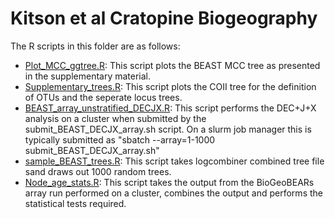 # Kitson et al Cratopine Biogeography

The R scripts in this folder are as follows:

- [Plot_MCC_ggtree.R](https://github.com/James-Kitson/Biogeography/blob/master/R_scripts/Plot_MCC_ggtree.R): This script plots the BEAST MCC tree as presented in the supplementary material.
- [Supplementary_trees.R](https://github.com/James-Kitson/Biogeography/blob/master/R_scripts/Supplementary_trees.R): This script plots the COII tree for the definition of OTUs and the seperate locus trees.
- [BEAST_array_unstratified_DECJX.R](https://github.com/James-Kitson/Biogeography/blob/master/R_scripts/BEAST_array_unstratified_DECJX.R): This script performs the DEC+J+X analysis on a cluster when submitted by the submit_BEAST_DECJX_array.sh script. On a slurm job manager this is typically submitted as "sbatch --array=1-1000 submit_BEAST_DECJX_array.sh"
- [sample_BEAST_trees.R](https://github.com/James-Kitson/Biogeography/blob/master/R_scripts/sample_BEAST_trees.R): This script takes logcombiner combined tree file sand draws out 1000 random trees.
- [Node_age_stats.R](https://github.com/James-Kitson/Biogeography/blob/master/R_scripts/Node_age_stats.R): This script takes the output from the BioGeoBEARs array run performed on a cluster, combines the output and performs the statistical tests required.